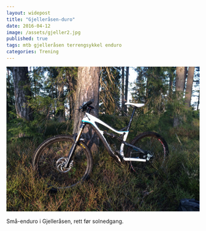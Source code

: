 ```yaml
---
layout: widepost
title: "Gjelleråsen-duro"
date: 2016-04-12
image: /assets/gjeller2.jpg
published: true
tags: mtb gjelleråsen terrengsykkel enduro
categories: Trening
---
```


<img src="/assets/gjeller2.jpg" alt="" />

Små-enduro i Gjelleråsen, rett før solnedgang. 

